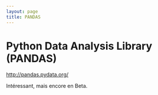 ```yaml
---
layout: page
title: PANDAS
---
```


# Python Data Analysis Library (PANDAS)

<http://pandas.pydata.org/>

Intéressant, mais encore en Beta.
